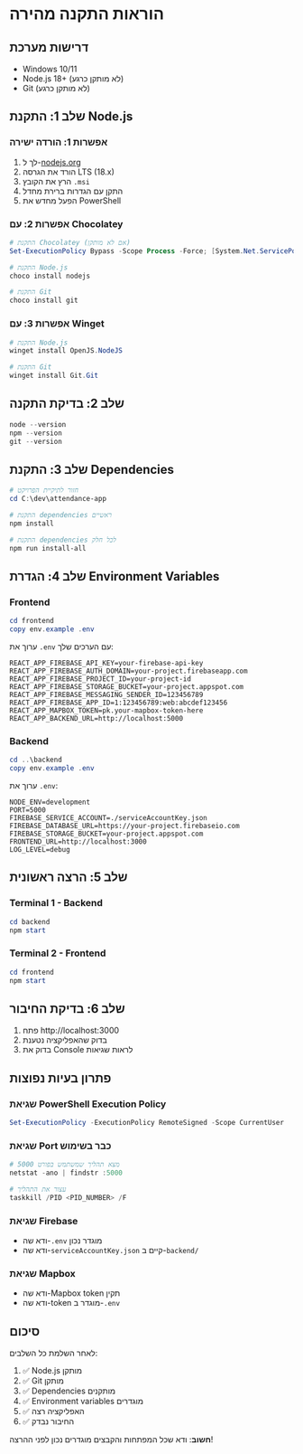 # הוראות התקנה מהירה

## דרישות מערכת
- Windows 10/11
- Node.js 18+ (לא מותקן כרגע)
- Git (לא מותקן כרגע)

## שלב 1: התקנת Node.js

### אפשרות 1: הורדה ישירה
1. לך ל-[nodejs.org](https://nodejs.org)
2. הורד את הגרסה LTS (18.x)
3. הרץ את הקובץ `.msi`
4. התקן עם הגדרות ברירת מחדל
5. הפעל מחדש את PowerShell

### אפשרות 2: עם Chocolatey
```powershell
# התקנת Chocolatey (אם לא מותקן)
Set-ExecutionPolicy Bypass -Scope Process -Force; [System.Net.ServicePointManager]::SecurityProtocol = [System.Net.ServicePointManager]::SecurityProtocol -bor 3072; iex ((New-Object System.Net.WebClient).DownloadString('https://community.chocolatey.org/install.ps1'))

# התקנת Node.js
choco install nodejs

# התקנת Git
choco install git
```

### אפשרות 3: עם Winget
```powershell
# התקנת Node.js
winget install OpenJS.NodeJS

# התקנת Git
winget install Git.Git
```

## שלב 2: בדיקת התקנה
```powershell
node --version
npm --version
git --version
```

## שלב 3: התקנת Dependencies
```powershell
# חזור לתיקיית הפרויקט
cd C:\dev\attendance-app

# התקנת dependencies ראשיים
npm install

# התקנת dependencies לכל חלק
npm run install-all
```

## שלב 4: הגדרת Environment Variables

### Frontend
```powershell
cd frontend
copy env.example .env
```

ערוך את `.env` עם הערכים שלך:
```
REACT_APP_FIREBASE_API_KEY=your-firebase-api-key
REACT_APP_FIREBASE_AUTH_DOMAIN=your-project.firebaseapp.com
REACT_APP_FIREBASE_PROJECT_ID=your-project-id
REACT_APP_FIREBASE_STORAGE_BUCKET=your-project.appspot.com
REACT_APP_FIREBASE_MESSAGING_SENDER_ID=123456789
REACT_APP_FIREBASE_APP_ID=1:123456789:web:abcdef123456
REACT_APP_MAPBOX_TOKEN=pk.your-mapbox-token-here
REACT_APP_BACKEND_URL=http://localhost:5000
```

### Backend
```powershell
cd ..\backend
copy env.example .env
```

ערוך את `.env`:
```
NODE_ENV=development
PORT=5000
FIREBASE_SERVICE_ACCOUNT=./serviceAccountKey.json
FIREBASE_DATABASE_URL=https://your-project.firebaseio.com
FIREBASE_STORAGE_BUCKET=your-project.appspot.com
FRONTEND_URL=http://localhost:3000
LOG_LEVEL=debug
```

## שלב 5: הרצה ראשונית

### Terminal 1 - Backend
```powershell
cd backend
npm start
```

### Terminal 2 - Frontend
```powershell
cd frontend
npm start
```

## שלב 6: בדיקת החיבור

1. פתח http://localhost:3000
2. בדוק שהאפליקציה נטענת
3. בדוק את Console לראות שגיאות

## פתרון בעיות נפוצות

### שגיאת PowerShell Execution Policy
```powershell
Set-ExecutionPolicy -ExecutionPolicy RemoteSigned -Scope CurrentUser
```

### שגיאת Port כבר בשימוש
```powershell
# מצא תהליך שמשתמש בפורט 5000
netstat -ano | findstr :5000

# עצור את התהליך
taskkill /PID <PID_NUMBER> /F
```

### שגיאת Firebase
- ודא שה-`.env` מוגדר נכון
- ודא שה-`serviceAccountKey.json` קיים ב-`backend/`

### שגיאת Mapbox
- ודא שה-Mapbox token תקין
- ודא שה-token מוגדר ב-`.env`

## סיכום

לאחר השלמת כל השלבים:
1. ✅ Node.js מותקן
2. ✅ Git מותקן
3. ✅ Dependencies מותקנים
4. ✅ Environment variables מוגדרים
5. ✅ האפליקציה רצה
6. ✅ החיבור נבדק

**חשוב**: ודא שכל המפתחות והקבצים מוגדרים נכון לפני ההרצה!
